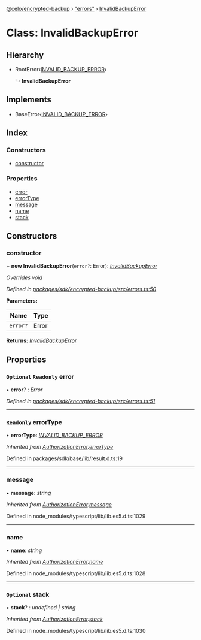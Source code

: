[@celo/encrypted-backup](../README.md) › ["errors"](../modules/_errors_.md) › [InvalidBackupError](_errors_.invalidbackuperror.md)

# Class: InvalidBackupError

## Hierarchy

* RootError‹[INVALID_BACKUP_ERROR](../enums/_errors_.backuperrortypes.md#invalid_backup_error)›

  ↳ **InvalidBackupError**

## Implements

* BaseError‹[INVALID_BACKUP_ERROR](../enums/_errors_.backuperrortypes.md#invalid_backup_error)›

## Index

### Constructors

* [constructor](_errors_.invalidbackuperror.md#constructor)

### Properties

* [error](_errors_.invalidbackuperror.md#optional-readonly-error)
* [errorType](_errors_.invalidbackuperror.md#readonly-errortype)
* [message](_errors_.invalidbackuperror.md#message)
* [name](_errors_.invalidbackuperror.md#name)
* [stack](_errors_.invalidbackuperror.md#optional-stack)

## Constructors

###  constructor

\+ **new InvalidBackupError**(`error?`: Error): *[InvalidBackupError](_errors_.invalidbackuperror.md)*

*Overrides void*

*Defined in [packages/sdk/encrypted-backup/src/errors.ts:50](https://github.com/celo-org/celo-monorepo/blob/master/packages/sdk/encrypted-backup/src/errors.ts#L50)*

**Parameters:**

Name | Type |
------ | ------ |
`error?` | Error |

**Returns:** *[InvalidBackupError](_errors_.invalidbackuperror.md)*

## Properties

### `Optional` `Readonly` error

• **error**? : *Error*

*Defined in [packages/sdk/encrypted-backup/src/errors.ts:51](https://github.com/celo-org/celo-monorepo/blob/master/packages/sdk/encrypted-backup/src/errors.ts#L51)*

___

### `Readonly` errorType

• **errorType**: *[INVALID_BACKUP_ERROR](../enums/_errors_.backuperrortypes.md#invalid_backup_error)*

*Inherited from [AuthorizationError](_errors_.authorizationerror.md).[errorType](_errors_.authorizationerror.md#readonly-errortype)*

Defined in packages/sdk/base/lib/result.d.ts:19

___

###  message

• **message**: *string*

*Inherited from [AuthorizationError](_errors_.authorizationerror.md).[message](_errors_.authorizationerror.md#message)*

Defined in node_modules/typescript/lib/lib.es5.d.ts:1029

___

###  name

• **name**: *string*

*Inherited from [AuthorizationError](_errors_.authorizationerror.md).[name](_errors_.authorizationerror.md#name)*

Defined in node_modules/typescript/lib/lib.es5.d.ts:1028

___

### `Optional` stack

• **stack**? : *undefined | string*

*Inherited from [AuthorizationError](_errors_.authorizationerror.md).[stack](_errors_.authorizationerror.md#optional-stack)*

Defined in node_modules/typescript/lib/lib.es5.d.ts:1030
